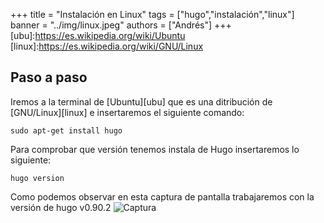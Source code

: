 +++
title = "Instalación en Linux"
tags = ["hugo","instalación","linux"]
banner = "../img/linux.jpeg"
authors = ["Andrés"]
+++
[ubu]:https://es.wikipedia.org/wiki/Ubuntu
[linux]:https://es.wikipedia.org/wiki/GNU/Linux
## Paso a paso


Iremos a la terminal de [Ubuntu][ubu] que es una ditribución de [GNU/Linux][linux] e insertaremos el siguiente comando:

~~~
sudo apt-get install hugo
~~~

Para comprobar que versión tenemos instala de Hugo insertaremos lo siguiente:

~~~
hugo version
~~~

Como podemos observar en esta captura de pantalla trabajaremos con la versión de hugo v0.90.2
![Captura](/img/hugoVersion.png/)
